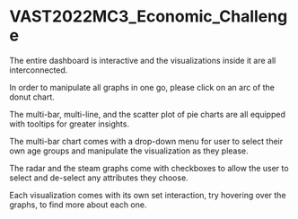 # VAST2022MC3_Economic_Challenge

The entire dashboard is interactive and the visualizations inside it are all interconnected. 

In order to manipulate all graphs in one go, please click on an arc of the donut chart.

The multi-bar, multi-line, and the scatter plot of pie charts are all equipped with tooltips for greater insights.

The multi-bar chart comes with a drop-down menu for user to select their own age groups and manipulate the visualization as they please.

The radar and the steam graphs come with checkboxes to allow the user to select and de-select any attributes they choose.

Each visualization comes with its own set interaction, try hovering over the graphs, to find more about each one.